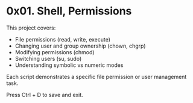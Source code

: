 # 0x01. Shell, PermissionsThis project covers:- File permissions (read, write, execute)- Changing user and group ownership (chown, chgrp)- Modifying permissions (chmod)- Switching users (su, sudo)- Understanding symbolic vs numeric modesEach script demonstrates a specific file permission or user management task.Press Ctrl + D to save and exit.
